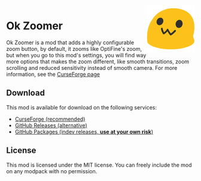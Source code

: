 <img src="./src/main/resources/assets/okzoomer/icon2.png" align="right" width="128px"/>

# Ok Zoomer

Ok Zoomer is a mod that adds a highly configurable zoom button, by default, it zooms like OptiFine's zoom, but when you go to this mod's settings, you will find way more options that makes the zoom different, like smooth transitions, zoom scrolling and reduced sensitivity instead of smooth camera. For more information, see the [CurseForge page](https://www.curseforge.com/minecraft/mc-mods/ok-zoomer)

## Download

This mod is available for download on the following services:

- [CurseForge (recommended)](https://www.curseforge.com/minecraft/mc-mods/ok-zoomer)
- [GitHub Releases (alternative)](https://github.com/joaoh1/OkZoomer/releases)
- [GitHub Packages (indev releases, **use at your own risk**)](https://github.com/joaoh1/OkZoomer/packages)

## License

This mod is licensed under the MIT license. You can freely include the mod on any modpack with no permission.